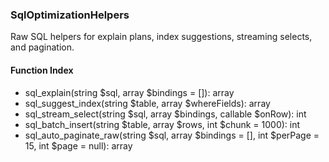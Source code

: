 ### SqlOptimizationHelpers

Raw SQL helpers for explain plans, index suggestions, streaming selects, and pagination.

#### Function Index

- sql_explain(string $sql, array $bindings = []): array
- sql_suggest_index(string $table, array $whereFields): array
- sql_stream_select(string $sql, array $bindings, callable $onRow): int
- sql_batch_insert(string $table, array $rows, int $chunk = 1000): int
- sql_auto_paginate_raw(string $sql, array $bindings = [], int $perPage = 15, int $page = null): array


